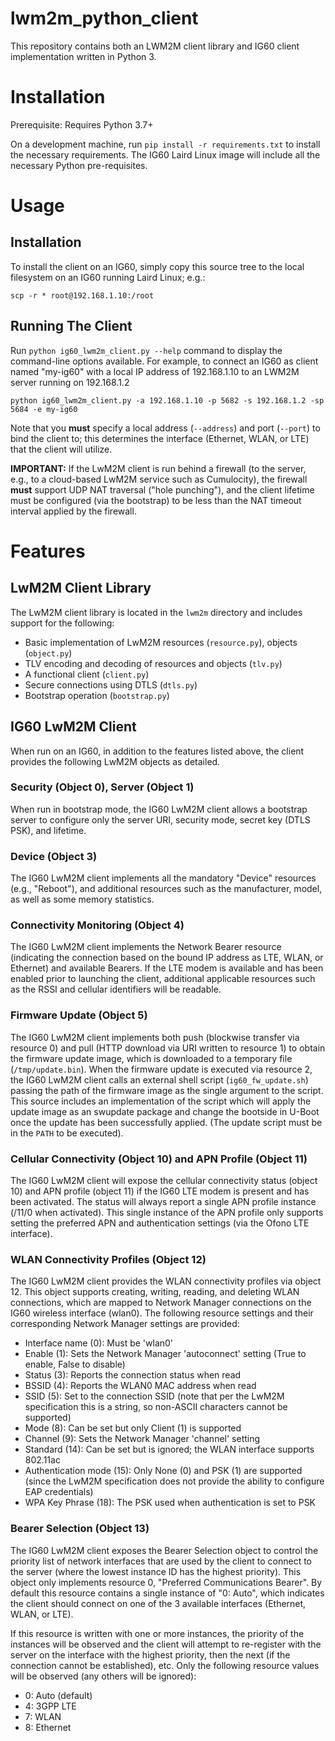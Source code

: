 # lwm2m_python_client

This repository contains both an LWM2M client library and IG60 client implementation written in Python 3.

# Installation

Prerequisite: Requires Python 3.7+

On a development machine, run ``pip install -r requirements.txt`` to install the necessary requirements.
The IG60 Laird Linux image will include all the necessary Python pre-requisites.

# Usage

## Installation
To install the client on an IG60, simply copy this source tree to the local filesystem on an IG60
running Laird Linux; e.g.:

    scp -r * root@192.168.1.10:/root

## Running The Client

Run ``python ig60_lwm2m_client.py --help`` command to display the command-line options available.
For example, to connect an IG60 as client named "my-ig60" with a local IP address of 192.168.1.10
to an LWM2M server running on 192.168.1.2

    python ig60_lwm2m_client.py -a 192.168.1.10 -p 5682 -s 192.168.1.2 -sp 5684 -e my-ig60

Note that you **must** specify a local address (``--address``) and port (``--port``) to bind the client to; this
determines the interface (Ethernet, WLAN, or LTE) that the client will utilize.

**IMPORTANT:** If the LwM2M client is run behind a firewall (to the server, e.g., to a cloud-based
LwM2M service such as Cumulocity), the firewall **must** support UDP NAT traversal ("hole punching"),
and the client lifetime must be configured (via the bootstrap) to be less than the NAT timeout interval
applied by the firewall.

# Features
## LwM2M Client Library
The LwM2M client library is located in the ``lwm2m`` directory and includes support for the following:

* Basic implementation of LwM2M resources  (```resource.py```), objects (``object.py``)
* TLV encoding and decoding of resources and objects (``tlv.py``)
* A functional client (``client.py``)
* Secure connections using DTLS (``dtls.py``)
* Bootstrap operation (``bootstrap.py``)

## IG60 LwM2M Client
When run on an IG60, in addition to the features listed above, the client provides the following LwM2M
objects as detailed.

### Security (Object 0), Server (Object 1)
When run in bootstrap mode, the IG60 LwM2M client allows a bootstrap server to configure only the
server URI, security mode, secret key (DTLS PSK), and lifetime.

### Device (Object 3)
The IG60 LwM2M client implements all the mandatory "Device" resources (e.g., "Reboot"), and additional
resources such as the manufacturer, model, as well as some memory statistics.

### Connectivity Monitoring (Object 4)
The IG60 LwM2M client implements the Network Bearer resource (indicating the connection based on the
bound IP address as LTE, WLAN, or Ethernet) and available Bearers.  If the LTE modem is available and has
been enabled prior to launching the client, additional applicable resources such as the RSSI and cellular
identifiers will be readable.

### Firmware Update (Object 5)
The IG60 LwM2M client implements both push (blockwise transfer via resource 0) and pull (HTTP download
via URI written to resource 1) to obtain the firmware update image, which is downloaded to a temporary
file (``/tmp/update.bin``).  When the firmware update is executed via resource 2, the IG60 LwM2M client
calls an external shell script (``ig60_fw_update.sh``) passing the path of the firmware image as the
single argument to the script.  This source includes an implementation of the script which will apply
the update image as an swupdate package and change the bootside in U-Boot once the update has
been successfully applied.  (The update script must be in the ``PATH`` to be executed).

### Cellular Connectivity (Object 10) and APN Profile (Object 11)
The IG60 LwM2M client will expose the cellular connectivity status (object 10) and APN profile (object 11)
if the IG60 LTE modem is present and has been activated.  The status will always report a single APN profile
instance (/11/0 when activated).  This single instance of the APN profile only supports setting the
preferred APN and authentication settings (via the Ofono LTE interface).

### WLAN Connectivity Profiles (Object 12)
The IG60 LwM2M client provides the WLAN connectivity profiles via object 12.  This object supports
creating, writing, reading, and deleting WLAN connections, which are mapped to Network Manager connections
on the IG60 wireless interface (wlan0).  The following resource settings and their corresponding Network
Manager settings are provided:
* Interface name (0): Must be 'wlan0'
* Enable (1): Sets the Network Manager 'autoconnect' setting (True to enable, False to disable)
* Status (3): Reports the connection status when read
* BSSID (4): Reports the WLAN0 MAC address when read
* SSID (5): Set to the connection SSID (note that per the LwM2M specification this is a string, so non-ASCII characters cannot be supported)
* Mode (8): Can be set but only Client (1) is supported
* Channel (9): Sets the Network Manager 'channel' setting
* Standard (14): Can be set but is ignored; the WLAN interface supports 802.11ac
* Authentication mode (15): Only None (0) and PSK (1) are supported (since the LwM2M specification does not provide the ability to configure EAP credentials)
* WPA Key Phrase (18): The PSK used when authentication is set to PSK

### Bearer Selection (Object 13)
The IG60 LwM2M client exposes the Bearer Selection object to control
the priority list of network interfaces that are used by the client
to connect to the server (where the lowest instance ID has the
highest priority).  This object only implements resource 0,
"Preferred Communications Bearer".  By default this resource contains
a single instance of "0: Auto", which indicates the client should
connect on one of the 3 available interfaces (Ethernet, WLAN, or
LTE).

If this resource is written with one or more instances, the priority of
the instances will be observed and the client will attempt to re-register
with the server on the interface with the highest priority, then the
next (if the connection cannot be established), etc.  Only the following
resource values will be observed (any others will be ignored):

* 0: Auto (default)
* 4: 3GPP LTE
* 7: WLAN
* 8: Ethernet
